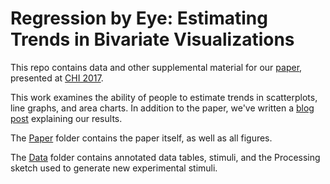 # Regression by Eye: Estimating Trends in Bivariate Visualizations
This repo contains data and other supplemental material for our [paper](Paper/preprint.pdf?raw=true), presented at [CHI 2017](https://chi2017.acm.org/).

This work examines the ability of people to estimate trends in scatterplots, line graphs, and area charts. In addition to the paper, we've written a [blog post](https://medium.com/@uwdata/regression-by-eye-b7587f4ca1f5) explaining our results.

The [Paper](Paper/) folder contains the paper itself, as well as all figures.

The [Data](Data/) folder contains annotated data tables, stimuli, and the Processing sketch used to generate new experimental stimuli.
